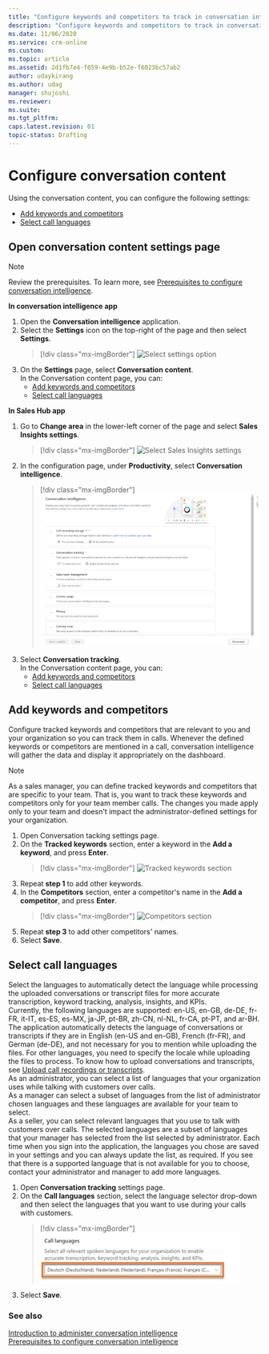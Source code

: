 ```yaml
---
title: "Configure keywords and competitors to track in conversation intelligence | MicrosoftDocs"
description: "Configure keywords and competitors to track in conversation intelligence"
ms.date: 11/06/2020
ms.service: crm-online
ms.custom: 
ms.topic: article
ms.assetid: 2d1fb7e4-f059-4e9b-b52e-f6023bc57ab2
author: udaykirang
ms.author: udag
manager: shujoshi
ms.reviewer: 
ms.suite: 
ms.tgt_pltfrm: 
caps.latest.revision: 01
topic-status: Drafting
---
```


# Configure conversation content   
Using the conversation content, you can configure the following settings:   
- [Add keywords and competitors](#add-keywords-and-competitors)  
- [Select call languages](#select-call-languages)

## Open conversation content settings page    
> [!NOTE]
> Review the prerequisites. To learn more, see [Prerequisites to configure conversation intelligence](prereq-sales-insights-app.md).    

**In conversation intelligence app**   
1.	Open the **Conversation intelligence** application.  
2.	Select the **Settings** icon on the top-right of the page and then select **Settings**.  
    > [!div class="mx-imgBorder"]
    > ![Select settings option](media/si-app-admin-select-settings.png "Select settings option")  
3.	On the **Settings** page, select **Conversation content**.  
    In the Conversation content page, you can:   
    - [Add keywords and competitors](#add-keywords-and-competitors)  
    - [Select call languages](#select-call-languages)

**In Sales Hub app**  
1.	Go to **Change area** in the lower-left corner of the page and select **Sales Insights settings**.  
    > [!div class="mx-imgBorder"]
    > ![Select Sales Insights settings](media/si-admin-change-area-sales-insights-settings.png "Select Sales Insights settings")  
2.	In the configuration page, under **Productivity**, select **Conversation intelligence**.  
    > [!div class="mx-imgBorder"]
    > ![Conversation intelligence configuration page](media/ci-admin-config-page.png "Conversation intelligence configuration page")
3.	Select **Conversation tracking**.  
    In the Conversation content page, you can:   
    - [Add keywords and competitors](#add-keywords-and-competitors)  
    - [Select call languages](#select-call-languages)

## Add keywords and competitors    
Configure tracked keywords and competitors that are relevant to you and your organization so you can track them in calls. Whenever the defined keywords or competitors are mentioned in a call, conversation intelligence will gather the data and display it appropriately on the dashboard.    
> [!NOTE]
> As a sales manager, you can define tracked keywords and competitors that are specific to your team. That is, you want to track these keywords and competitors only for your team member calls. 
> The changes you made apply only to your team and doesn't impact the administrator-defined settings for your organization.    

1. Open Conversation tacking settings page.	
2. On the **Tracked keywords** section, enter a keyword in the **Add a keyword**, and press **Enter**.  
    > [!div class="mx-imgBorder"]
    > ![Tracked keywords section](media/si-app-admin-enter-tracked-keywords.png "Tracked keywords section")  
3.	Repeat **step 1** to add other keywords.  
4.	In the **Competitors** section, enter a competitor's name in the **Add a competitor**, and press **Enter**.  
    > [!div class="mx-imgBorder"]
    > ![Competitors section](media/si-app-admin-enter-competitors.png "Competitors section")  
5.	Repeat **step 3** to add other competitors' names.  
6.	Select **Save**.

## Select call languages  
Select the languages to automatically detect the language while processing the uploaded conversations or transcript files for more accurate transcription, keyword tracking, analysis, insights, and KPIs.   
Currently, the following languages are supported: en-US, en-GB, de-DE, fr-FR, it-IT, es-ES, es-MX, ja-JP, pt-BR, zh-CN, nl-NL, fr-CA, pt-PT, and ar-BH.   
The application automatically detects the language of conversations or transcripts if they are in English (en-US and en-GB), French (fr-FR), and German (de-DE), and not necessary for you to mention while uploading the files. For other languages, you need to specify the locale while uploading the files to process. To know how to upload conversations and transcripts, see [Upload call recordings or transcripts](configure-conversation-intelligence-call-data.md#upload-call-recordings-or-transcripts).   
As an administrator, you can select a list of languages that your organization uses while talking with customers over calls.      
As a manager can select a subset of languages from the list of administrator chosen languages and these languages are available for your team to select.   
As a seller, you can select relevant languages that you use to talk with customers over calls. The selected languages are a subset of languages that your manager has selected from the list selected by administrator. Each time when you sign into the application, the languages you chose are saved in your settings and you can always update the list, as required. If you see that there is a supported language that is not available for you to choose, contact your administrator and manager to add more languages.   
1. Open **Conversation tracking** settings page.	
2. On the **Call languages** section, select the language selector drop-down and then select the languages that you want to use during your calls with customers.   
    > [!div class="mx-imgBorder"]
    > ![Select call languages](media/ci-admin-select-call-language.png "Select call languages")   
3.	Select **Save**.

### See also

[Introduction to administer conversation intelligence](intro-admin-guide-sales-insights-app.md)   
[Prerequisites to configure conversation intelligence](prereq-sales-insights-app.md)